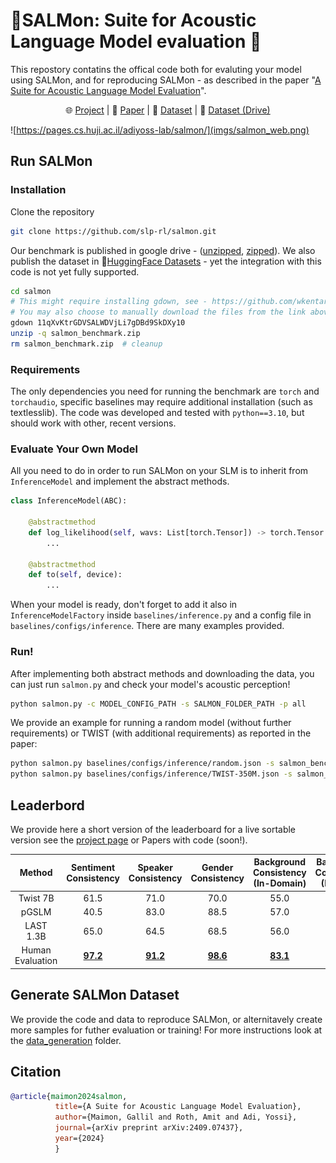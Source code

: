 # :sushi:SALMon: Suite for Acoustic Language Model evaluation :sushi:
This repostory contatins the offical code both for evaluting your model using SALMon, and for reproducing SALMon - as described in the paper "[A Suite for Acoustic Language Model Evaluation](https://arxiv.org/abs/2409.07437)".

<p align="center">
    🌐 <a href="https://pages.cs.huji.ac.il/adiyoss-lab/salmon/" target="_blank">Project</a> | 📃 <a href="https://arxiv.org/abs/2409.07437" target="_blank">Paper</a> | 🤗 <a href="https://huggingface.co/datasets/slprl/SALMon" target="_blank">Dataset</a> | 💾 <a href="https://drive.google.com/drive/folders/1pVv6iMmP_VXH6Goxwnmpy-5h3jPAoJ0t?usp=share_link" target="_blank">Dataset (Drive) </a><br>
</p>


![https://pages.cs.huji.ac.il/adiyoss-lab/salmon/](imgs/salmon_web.png)

## Run SALMon
### Installation
Clone the repository
```bash
git clone https://github.com/slp-rl/salmon.git
```
Our benchmark is published in google drive - ([unzipped](https://drive.google.com/drive/folders/1pVv6iMmP_VXH6Goxwnmpy-5h3jPAoJ0t?usp=share_link), [zipped](https://drive.google.com/file/d/11qXvKtrGDVSALWDVjLi7gDBd9SkDXy10/view?usp=share_link)). We also publish the dataset in 🤗[HuggingFace Datasets](https://huggingface.co/datasets/slprl/SALMon) - yet the integration with this code is not yet fully supported.

```bash
cd salmon
# This might require installing gdown, see - https://github.com/wkentaro/gdown?tab=readme-ov-file#installation
# You may also choose to manually download the files from the link above if you prefer
gdown 11qXvKtrGDVSALWDVjLi7gDBd9SkDXy10
unzip -q salmon_benchmark.zip
rm salmon_benchmark.zip  # cleanup
```

### Requirements
The only dependencies you need for running the benchmark are `torch` and `torchaudio`, specific baselines may require additional installation (such as textlesslib). The code was developed and tested with `python==3.10`, but should work with other, recent versions. 

### Evaluate Your Own Model
All you need to do in order to run SALMon on your SLM is to inherit from `InferenceModel` and implement the abstract methods.
```python
class InferenceModel(ABC):

    @abstractmethod
    def log_likelihood(self, wavs: List[torch.Tensor]) -> torch.Tensor:
        ...

    @abstractmethod
    def to(self, device):
        ...
```

When your model is ready, don't forget to add it also in `InferenceModelFactory` inside `baselines/inference.py` and a config file in `baselines/configs/inference`. There are many examples provided.

### Run!
After implementing both abstract methods and downloading the data, you can just run `salmon.py` and check your model's acoustic perception!

```bash
python salmon.py -c MODEL_CONFIG_PATH -s SALMON_FOLDER_PATH -p all
```

We provide an example for running a random model (without further requirements) or TWIST (with additional requirements) as reported in the paper:
```bash
python salmon.py baselines/configs/inference/random.json -s salmon_benchmark -p all  # Random dummy model
python salmon.py baselines/configs/inference/TWIST-350M.json -s salmon_benchmark -p all  # TWIST 350M

```

## Leaderbord
We provide here a short version of the leaderboard for a live sortable version see the [project page](https://pages.cs.huji.ac.il/adiyoss-lab/salmon/) or Papers with code (soon!).

|      Method      | Sentiment Consistency | Speaker Consistency | Gender Consistency | Background Consistency (In-Domain) | Background Consistency (Random) | Room Consistency | Sentiment Alignment | Background Alignment |
|:----------------:|:---------------------:|:-------------------:|:------------------:|:----------------------------------:|:-------------------------------:|:----------------:|:-------------------:|:--------------------:|
|     Twist 7B     |         61.5          |        71.0         |        70.0        |                55.0                |              60.5               |       62.0       |        51.5         |         54.5         | 
|      pGSLM       |         40.5          |        83.0         |        88.5        |                57.0                |              66.0               |       53.5       |        55.5         |         53.5         | 
|    LAST 1.3B     | 65.0 |        64.5         |        68.5        |                56.0                |              61.0               |       62.5       |        53.5         |         53.0         | 
| Human Evaluation | **<ins>97.2</ins>** |  **<ins>91.2</ins>**  |  **<ins>98.6</ins>**  |  **<ins>83.1</ins>**  |  **<ins>88.7</ins>** |  **<ins>94.4</ins>** |  **<ins>93.3</ins>** |  **<ins>95.7</ins>** | 

## Generate SALMon Dataset
We provide the code and data to reproduce SALMon, or alternitavely create more samples for futher evaluation or training! 
For more instructions look at the [data_generation](data_generation) folder.


## Citation

```bibtex
@article{maimon2024salmon,
          title={A Suite for Acoustic Language Model Evaluation},
          author={Maimon, Gallil and Roth, Amit and Adi, Yossi},
          journal={arXiv preprint arXiv:2409.07437},
          year={2024}
          }
```
